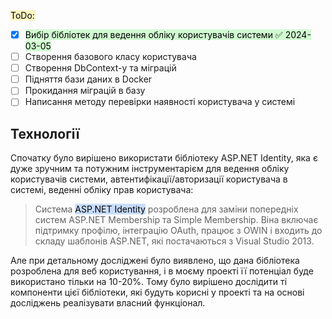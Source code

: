 <mark style="background: #FFF3A3A6;">ToDo:</mark>
- [x] <mark style="background: #BBFABBA6;">Вибір бібліотек для ведення обліку користувачів системи ✅ 2024-03-05</mark>
- [ ] Створення базового класу користувача
- [ ] Створення DbContext-у та міграцій
- [ ] Підняття бази даних в Docker
- [ ] Прокидання міграцій в базу
- [ ] Написання методу перевірки наявності користувача у системі

## Технології
Спочатку було вирішено використати бібліотеку ASP.NET Identity, яка є дуже зручним та потужним інструментарієм для ведення обліку користувачів системи, автентифікації/авторизації користувача в системі, веденні обліку прав користувача:

> Система <mark style="background: #ADCCFFA6;">ASP.NET Identity</mark> розроблена для заміни попередніх систем ASP.NET Membership та Simple Membership. Віна включає підтримку профілю, інтеграцію OAuth, працює з OWIN і входить до складу шаблонів ASP.NET, які постачаються з Visual Studio 2013.

Але при детальному досліджені було виявлено, що дана бібліотека розроблена для веб користування, і в моєму проекті її потенціал буде використано тільки на 10-20%. Тому було вирішено дослідити ті компоненти цієї бібліотеки, які будуть корисні у проекті та на основі досліджень реалізувати власний функціонал.

